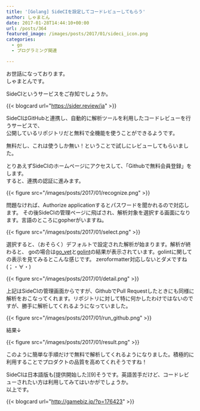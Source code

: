 ```yaml
---
title: '[Golang] SideCIを設定してコードレビューしてもらう'
author: しゃまとん
date: 2017-01-28T14:44:10+00:00
url: /posts/364
featured_image: /images/posts/2017/01/sideci_icon.png
categories:
  - go
  - プログラミング関連

---
```

お世話になっております。  
しゃまとんです。

SideCIというサービスをご存知でしょうか。

{{< blogcard url="https://sider.review/ja" >}}

SideCIはGitHubと連携し、自動的に解析ツールを利用したコードレビューを行うサービスで、  
公開しているリポジトリだと無料で全機能を使うことができるようです。

無料だし、これは使うしか無い！ということで試しにレビューしてもらいました。

とりあえずSideCIのホームページにアクセスして、「Githubで無料会員登録」をします。  
すると、連携の認証に進みます。

{{< figure src="/images/posts/2017/01/recognize.png" >}}

問題なければ、Authorize applicationするとパスワードを聞かれるので対応します。
その後SideCIの管理ページに飛ばされ、解析対象を選択する画面になります。言語のところにgopherがいますね。

{{< figure src="/images/posts/2017/01/select.png" >}}

選択すると、（おそらく）デフォルトで設定された解析が始まります。解析が終わると、
goの場合は[go_vet][4]と[golint][5]の結果が表示されています。golintに関しての表示を見てみるとこんな感じです。
zeroformatter対応しないとダメですね (；・∀・)

{{< figure src="/images/posts/2017/01/detail.png" >}}

上記はSideCIの管理画面からですが、GithubでPull Requestしたときにも同様に解析をおこなってくれます。リポジトリに対して特に何かしたわけではないのですが、勝手に解析してくれるようになっていました。

{{< figure src="/images/posts/2017/01/run_github.png" >}}

結果↓

{{< figure src="/images/posts/2017/01/result.png" >}}

このように簡単な手順だけで無料で解析してくれるようになりました。積極的に利用することでプロダクトの品質を高めてくれそうですね！

SideCIは日本語版も[提供開始した][9]そうです。英語苦手だけど、コードレビューされたい方は利用してみてはいかがでしょうか。  
以上です。

{{< blogcard url="http://gamebiz.jp/?p=176423" >}}


 [4]: http://golang-jp.org/pkg/code.google.com/p/go.tools/cmd/vet/
 [5]: https://github.com/golang/lint